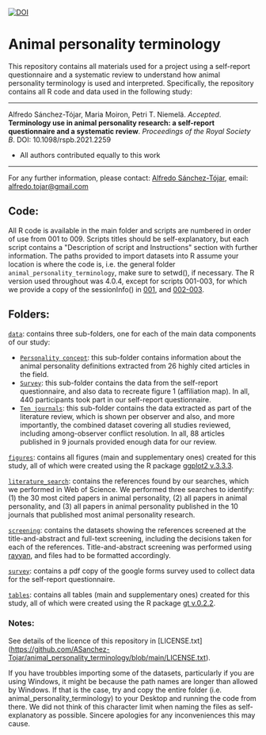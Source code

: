 [![DOI](https://zenodo.org/badge/DOI/10.5281/zenodo.5848521.svg)](https://doi.org/10.5281/zenodo.5848521)

# Animal personality terminology

This repository contains all materials used for a project using a self-report questionnaire and a systematic review to understand how animal personality terminology is used and interpreted. Specifically, the repository contains all R code and data used in the following study:

---

Alfredo Sánchez-Tójar, Maria Moiron, Petri T. Niemelä. *Accepted*. **Terminology use in animal personality research: a self-report questionnaire and a systematic review**. *Proceedings of the Royal Society B*. DOI: 10.1098/rspb.2021.2259

* All authors contributed equally to this work

---

For any further information, please contact: [Alfredo Sánchez-Tójar](https://scholar.google.co.uk/citations?hl=en&user=Sh-Rjq8AAAAJ&view_op=list_works&sortby=pubdate), email: alfredo.tojar@gmail.com

## Code:

All R code is available in the main folder and scripts are numbered in order of use from 001 to 009. Scripts titles should be self-explanatory, but each script contains a "Description of script and Instructions" section with further information. The paths provided to import datasets into R assume your location is where the code is, i.e. the general folder `animal_personality_terminology`, make sure to setwd(), if necessary. The R version used throughout was 4.0.4, except for scripts 001-003, for which we provide a copy of the sessionInfo() in [001](https://github.com/ASanchez-Tojar/animal_personality_terminology/blob/main/literature_search/30_most_cited/screening_process_Rpackages_session.txt), and [002-003](https://github.com/ASanchez-Tojar/animal_personality_terminology/blob/main/literature_search/ten_journals/screening_process_Rpackages_session.txt).

## Folders:

[`data`](https://github.com/ASanchez-Tojar/animal_personality_terminology/tree/main/data): contains three sub-folders, one for each of the main data components of our study: 
* [`Personality concept`](https://github.com/ASanchez-Tojar/animal_personality_terminology/tree/main/data/personality_concept): this sub-folder contains information about the  animal personality definitions extracted from 26 highly cited articles in the field. 
* [`Survey`](https://github.com/ASanchez-Tojar/animal_personality_terminology/tree/main/data/survey): this sub-folder contains the data from the self-report questionnaire, and also data to recreate figure 1 (affiliation map). In all, 440 participants took part in our self-report questionnaire.
* [`Ten journals`](https://github.com/ASanchez-Tojar/animal_personality_terminology/tree/main/data/ten_journals): this sub-folder contains the data extracted as part of the literature review, which is shown per observer and also, and more importantly, the combined dataset covering all studies reviewed, including among-observer conflict resolution. In all, 88 articles published in 9 journals provided enough data for our review.

[`figures`](https://github.com/ASanchez-Tojar/animal_personality_terminology/tree/main/figures): contains all figures (main and supplementary ones) created for this study, all of which were created using the R package [ggplot2 v.3.3.3](https://cran.r-project.org/web/packages/ggplot2/index.html).

[`literature_search`](https://github.com/ASanchez-Tojar/animal_personality_terminology/tree/main/literature_search): contains the references found by our searches, which we performed in Web of Science. We performed three searches to identify: (1) the 30 most cited papers in animal personality, (2) all papers in animal personality, and (3) all papers in animal personality published in the 10 journals that published most animal personality research. 

[`screening`](https://github.com/ASanchez-Tojar/animal_personality_terminology/tree/main/screening): contains the datasets showing the references screened at the title-and-abstract and full-text screening, including the decisions taken for each of the references. Title-and-abstract screening was performed using [rayyan](https://rayyan.qcri.org/), and files had to be formatted accordingly.

[`survey`](https://github.com/ASanchez-Tojar/animal_personality_terminology/tree/main/survey): contains a pdf copy of the google forms survey used to collect data for the self-report questionnaire. 

[`tables`](https://github.com/ASanchez-Tojar/animal_personality_terminology/tree/main/tables): contains all tables (main and supplementary ones) created for this study, all of which were created using the R package [gt v.0.2.2](https://cran.r-project.org/web/packages/gt/index.html).

### Notes:

See details of the licence of this repository in [LICENSE.txt] (https://github.com/ASanchez-Tojar/animal_personality_terminology/blob/main/LICENSE.txt).

If you have troubbles importing some of the datasets, particularly if you are using Windows, it might be because the path names are longer than allowed by Windows. If that is the case, try and copy the entire folder (i.e. animal_personality_terminology) to your Desktop and running the code from there. We did not think of this character limit when naming the files as self-explanatory as possible. Sincere apologies for any inconveniences this may cause.
